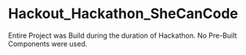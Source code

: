 # Hackout_Hackathon_SheCanCode
Entire Project was Build during the duration of Hackathon.
No Pre-Built Components were used.


